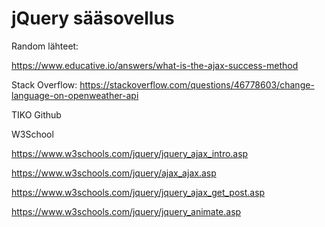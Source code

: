 # jQuery sääsovellus
Random lähteet:

https://www.educative.io/answers/what-is-the-ajax-success-method

Stack Overflow:
https://stackoverflow.com/questions/46778603/change-language-on-openweather-api


TIKO Github

W3School

https://www.w3schools.com/jquery/jquery_ajax_intro.asp

https://www.w3schools.com/jquery/ajax_ajax.asp

https://www.w3schools.com/jquery/jquery_ajax_get_post.asp

https://www.w3schools.com/jquery/jquery_animate.asp
